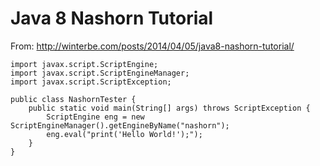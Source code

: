 # Java 8 Nashorn Tutorial
From: <http://winterbe.com/posts/2014/04/05/java8-nashorn-tutorial/>

	import javax.script.ScriptEngine;
	import javax.script.ScriptEngineManager;
	import javax.script.ScriptException;

	public class NashornTester {
	    public static void main(String[] args) throws ScriptException {
	        ScriptEngine eng = new ScriptEngineManager().getEngineByName("nashorn");
	        eng.eval("print('Hello World!');");
	    }
	}

